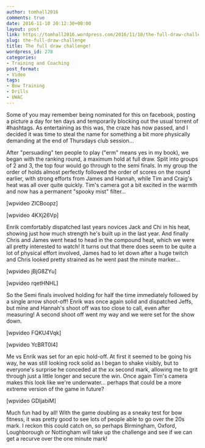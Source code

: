 ```yaml
---
author: tomhall2016
comments: true
date: 2016-11-10 20:12:30+00:00
layout: post
link: https://tomhall2016.wordpress.com/2016/11/10/the-full-draw-challenge/
slug: the-full-draw-challenge
title: The full draw challenge!
wordpress_id: 278
categories:
- Training and Coaching
post_format:
- Video
tags:
- Bow Training
- Drills
- UWAC
---
```


Some of you may remember being nominated for this on facebook, posting a picture a day for ten days and temporarily blocking out the usual torrent of #hashtags. As entertaining as this was, the craze has now passed, and I decided it was time to steal the name for something a bit more physically demanding at the end of Thursdays club session...

After "persuading" ten people to play ("erm" means yes in my book), we began with the ranking round, a maximum hold at full draw. Split into groups of 2 and 3, the top four would go through to the semi finals. In my group the order of holds almost perfectly followed the order of scores on the round earlier, with strong efforts from James and Hannah, while Tim and Craig's heat was all over quite quickly. Tim's camera got a bit excited in the warmth and now has a permanent "spooky mist" filter...

[wpvideo ZlCBoopz]

[wpvideo 4KXj26Vp]

Enrik comfortably dispatched last years novices Jack and Chi in his heat, showing just how much strength he's built up in the last year. And finally Chris and James went head to head in the compound heat, which we were all pretty interested to watch! It turns out that there does seem to be quite a lot of physical effort involved, James had to let down after a huge twitch and Chris looked pretty strained as he went past the minute marker...

[wpvideo jBjG8ZYu]

[wpvideo rqetHNHL]

So the Semi finals involved holding for half the time immediately followed by a single arrow shoot-off! Enrik was once again solid and dispatched Jeffs, but mine and Hannah's shoot off was too close to call, even after measuring! A second shoot off went my way and we were set for the show down.

[wpvideo FQKU4Vqk]

[wpvideo YcBRT0l4]

Me vs Enrik was set for an epic hold-off. At first it seemed to be going his way, he was still looking rock solid as I began to shake visibly, but to everyone's surprise he conceded at the xx second mark, allowing me to grit through just a little longer and secure the win. Once again Tim's camera makes this look like we're underwater... perhaps that could be a more extreme version of the game in future?

[wpvideo GDljabiM]

Much fun had by all! With the game doubling as a sneaky test for bow fitness, it was pretty good to see lots of people able to go over the 20s mark. I reckon this could catch on, so perhaps Birmingham, Oxford, Loughborough or Nottingham will take up the challenge and see if we can get a recurve over the one minute mark!
